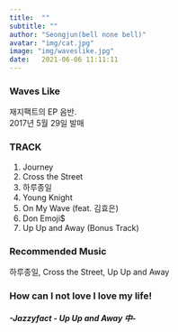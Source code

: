 ```yaml
---
title:  ""
subtitle: ""
author: "Seongjun(bell none bell)"
avatar: "img/cat.jpg"
image: "img/waveslike.jpg"
date:   2021-06-06 11:11:11
---
```


### Waves Like
재지팩트의 EP 음반.  
2017년 5월 29일 발매


### TRACK
1. Journey
2. Cross the Street
3. 하루종일
4. Young Knight
5. On My Wave (feat. 김효은)
6. Don Emoji$
7. Up Up and Away (Bonus Track)


### Recommended Music
하루종일,  Cross the Street,  Up Up and Away


### How can I not love I love my life!  
#####  -Jazzyfact - Up Up and Away 中-
